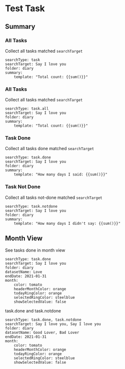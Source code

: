 # Test Task

## Summary
### All Tasks
Collect all tasks matched `searchTarget`
``` tracker
searchType: task
searchTarget: Say I love you
folder: diary
summary:
    template: "Total count: {{sum()}}"
```

### All Tasks
Collect all tasks matched `searchTarget`
``` tracker
searchType: task.all
searchTarget: Say I love you
folder: diary
summary:
    template: "Total count: {{sum()}}"
```

### Task Done
Collect all tasks done matched `searchTarget`
``` tracker
searchType: task.done
searchTarget: Say I love you
folder: diary
summary:
    template: "How many days I said: {{sum()}}"
```

### Task Not Done
Collect all tasks not-done matched `searchTarget`
``` tracker
searchType: task.notdone
searchTarget: Say I love you
folder: diary
summary:
    template: "How many days I didn't say: {{sum()}}"
```

## Month View
See tasks done in month view
``` tracker
searchType: task.done
searchTarget: Say I love you
folder: diary
datasetName: Love
endDate: 2021-01-31
month:
    color: tomato
    headerMonthColor: orange
    todayRingColor: orange
    selectedRingColor: steelblue
    showSelectedValue: false
```

task.done and task.notdone
``` tracker
searchType: task.done, task.notdone
searchTarget: Say I love you, Say I love you
folder: diary
datasetName: Good Lover, Bad Lover
endDate: 2021-01-31
month:
    color: tomato
    headerMonthColor: orange
    todayRingColor: orange
    selectedRingColor: steelblue
    showSelectedValue: false
```